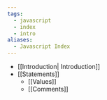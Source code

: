 ```yaml
---
tags:
  - javascript
  - index
  - intro
aliases:
  - Javascript Index
---
```

- [[Introduction| Introduction]]
- [[Statements]]
	- [[Values]]
	- [[Comments]]